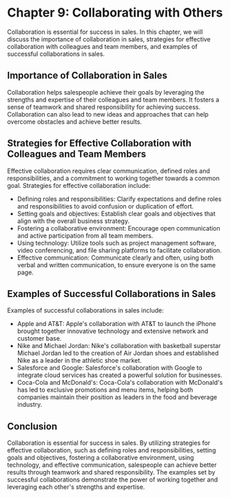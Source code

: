 Chapter 9: Collaborating with Others
====================================

Collaboration is essential for success in sales. In this chapter, we will discuss the importance of collaboration in sales, strategies for effective collaboration with colleagues and team members, and examples of successful collaborations in sales.

Importance of Collaboration in Sales
------------------------------------

Collaboration helps salespeople achieve their goals by leveraging the strengths and expertise of their colleagues and team members. It fosters a sense of teamwork and shared responsibility for achieving success. Collaboration can also lead to new ideas and approaches that can help overcome obstacles and achieve better results.

Strategies for Effective Collaboration with Colleagues and Team Members
-----------------------------------------------------------------------

Effective collaboration requires clear communication, defined roles and responsibilities, and a commitment to working together towards a common goal. Strategies for effective collaboration include:

* Defining roles and responsibilities: Clarify expectations and define roles and responsibilities to avoid confusion or duplication of effort.
* Setting goals and objectives: Establish clear goals and objectives that align with the overall business strategy.
* Fostering a collaborative environment: Encourage open communication and active participation from all team members.
* Using technology: Utilize tools such as project management software, video conferencing, and file sharing platforms to facilitate collaboration.
* Effective communication: Communicate clearly and often, using both verbal and written communication, to ensure everyone is on the same page.

Examples of Successful Collaborations in Sales
----------------------------------------------

Examples of successful collaborations in sales include:

* Apple and AT\&T: Apple's collaboration with AT\&T to launch the iPhone brought together innovative technology and extensive network and customer base.
* Nike and Michael Jordan: Nike's collaboration with basketball superstar Michael Jordan led to the creation of Air Jordan shoes and established Nike as a leader in the athletic shoe market.
* Salesforce and Google: Salesforce's collaboration with Google to integrate cloud services has created a powerful solution for businesses.
* Coca-Cola and McDonald's: Coca-Cola's collaboration with McDonald's has led to exclusive promotions and menu items, helping both companies maintain their position as leaders in the food and beverage industry.

Conclusion
----------

Collaboration is essential for success in sales. By utilizing strategies for effective collaboration, such as defining roles and responsibilities, setting goals and objectives, fostering a collaborative environment, using technology, and effective communication, salespeople can achieve better results through teamwork and shared responsibility. The examples set by successful collaborations demonstrate the power of working together and leveraging each other's strengths and expertise.
